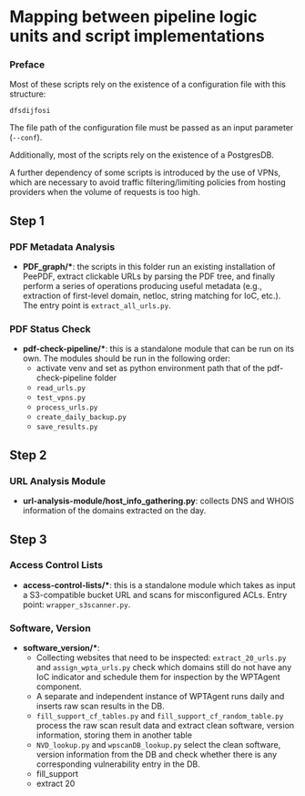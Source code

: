 # Mapping between pipeline logic units and script implementations

### Preface
Most of these scripts rely on the existence of a configuration file with this structure:
`````
dfsdijfosi
`````
The file path of the configuration file must be passed as an input parameter (`--conf`).

Additionally, most of the scripts rely on the existence of a PostgresDB.

A further dependency of some scripts is introduced by the use of VPNs, which are necessary to avoid traffic filtering/limiting policies from hosting providers when the volume of requests is too high. 

## Step 1

### PDF Metadata Analysis
- __PDF_graph/*__: the scripts in this folder run an existing installation of PeePDF, extract clickable URLs by parsing the PDF tree, and finally perform a series of operations producing useful metadata (e.g., extraction of first-level domain, netloc, string matching for IoC, etc.). The entry point is `extract_all_urls.py`.
   
### PDF Status Check
- __pdf-check-pipeline/*__: this is a standalone module that can be run on its own. The modules should be run in the following order:
    - activate venv and set as python environment path that of the pdf-check-pipeline folder
    - `read_urls.py`
    - `test_vpns.py`
    - `process_urls.py`
    - `create_daily_backup.py`
    - `save_results.py`

## Step 2
### URL Analysis Module
- __url-analysis-module/host_info_gathering.py__: collects DNS and WHOIS information of the domains extracted on the day.

## Step 3
### Access Control Lists
- __access-control-lists/*__: this is a standalone module which takes as input a S3-compatible bucket URL and scans for misconfigured ACLs. Entry point: `wrapper_s3scanner.py`.

### Software, Version
- __software_version/*__:
    - Collecting websites that need to be inspected: `extract_20_urls.py` and `assign_wpta_urls.py` check which domains still do not have any IoC indicator and schedule them for inspection by the WPTAgent component.
    - A separate and independent instance of WPTAgent runs daily and inserts raw scan results in the DB.
    - `fill_support_cf_tables.py` and `fill_support_cf_random_table.py` process the raw scan result data and extract clean software, version information, storing them in another table
    - `NVD_lookup.py` and `wpscanDB_lookup.py` select the clean software, version information from the DB and check whether there is any corresponding vulnerability entry in the DB.
    - fill_support
    - extract 20

